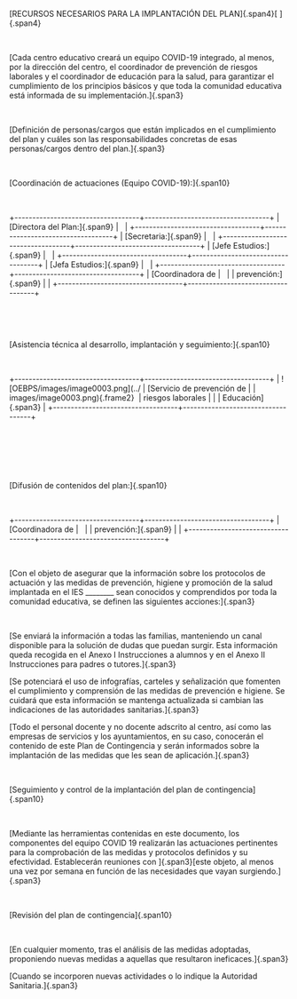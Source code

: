 [RECURSOS NECESARIOS PARA LA IMPLANTACIÓN DEL PLAN]{.span4}[ ]{.span4}

 

[Cada centro educativo creará un equipo COVID-19 integrado, al menos,
por la dirección del centro, el coordinador de prevención de riesgos
laborales y el coordinador de educación para la salud, para garantizar
el cumplimiento de los principios básicos y que toda la comunidad
educativa está informada de su implementación.]{.span3}

 

[Definición de personas/cargos que están implicados en el cumplimiento
del plan y cuáles son las responsabilidades concretas de esas
personas/cargos dentro del plan.]{.span3}

 

[Coordinación de actuaciones (Equipo COVID-19):]{.span10}

 

+-----------------------------------+-----------------------------------+
| [Directora del Plan:]{.span9}     |                                   |
+-----------------------------------+-----------------------------------+
| [Secretaria:]{.span9}             |                                   |
+-----------------------------------+-----------------------------------+
| [Jefe Estudios:]{.span9}          |                                   |
+-----------------------------------+-----------------------------------+
| [Jefa Estudios:]{.span9}          |                                   |
+-----------------------------------+-----------------------------------+
| [Coordinadora de                  |                                   |
| prevención:]{.span9}              |                                   |
+-----------------------------------+-----------------------------------+

 

 

[Asistencia técnica al desarrollo, implantación y seguimiento:]{.span10}

 

+-----------------------------------+-----------------------------------+
| ![OEBPS/images/image0003.png](../ | [Servicio de prevención de        |
| images/image0003.png){.frame2}    | riesgos laborales                 |
|                                   | Educación]{.span3}                |
+-----------------------------------+-----------------------------------+

 

 

 

[Difusión de contenidos del plan:]{.span10}

 

+-----------------------------------+-----------------------------------+
| [Coordinadora de                  |                                   |
| prevención:]{.span9}              |                                   |
+-----------------------------------+-----------------------------------+

 

[Con el objeto de asegurar que la información sobre los protocolos de
actuación y las medidas de prevención, higiene y promoción de la salud
implantada en el IES \_\_\_\_\_\_\_\_ sean conocidos y comprendidos por
toda la comunidad educativa, se definen las siguientes
acciones:]{.span3}

 

[Se enviará la información a todas las familias, manteniendo un canal
disponible para la solución de dudas que puedan surgir. Esta información
queda recogida en el Anexo I Instrucciones a alumnos y en el Anexo II
Instrucciones para padres o tutores.]{.span3}

[Se potenciará el uso de infografías, carteles y señalización que
fomenten el cumplimiento y comprensión de las medidas de prevención e
higiene. Se cuidará que esta información se mantenga actualizada si
cambian las indicaciones de las autoridades sanitarias.]{.span3}

[Todo el personal docente y no docente adscrito al centro, así como las
empresas de servicios y los ayuntamientos, en su caso, conocerán el
contenido de este Plan de Contingencia y serán informados sobre la
implantación de las medidas que les sean de aplicación.]{.span3}

 

[Seguimiento y control de la implantación del plan de
contingencia]{.span10}

 

[Mediante las herramientas contenidas en este documento, los componentes
del equipo COVID 19 realizarán las actuaciones pertinentes para la
comprobación de las medidas y protocolos definidos y su efectividad.
Establecerán reuniones con ]{.span3}[este objeto, al menos una vez por
semana en función de las necesidades que vayan surgiendo.]{.span3}

 

[Revisión del plan de contingencia]{.span10}

 

[En cualquier momento, tras el análisis de las medidas adoptadas,
proponiendo nuevas medidas a aquellas que resultaron
ineficaces.]{.span3}

[Cuando se incorporen nuevas actividades o lo indique la Autoridad
Sanitaria.]{.span3}

 

